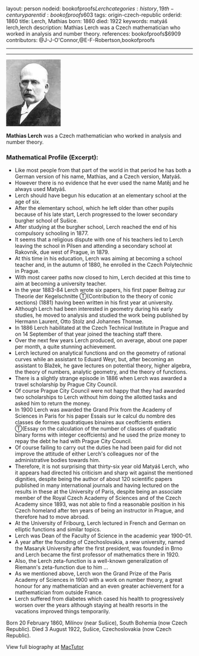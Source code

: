 layout: person
nodeid: bookofproofs$Lerch
categories: history,19th-century
parentid: bookofproofs$603
tags: origin-czech-republic
orderid: 1860
title: Lerch, Mathias
born: 1860
died: 1922
keywords: matyáš lerch,lerch
description: Mathias Lerch was a Czech mathematician who worked in analysis and number theory.
references: bookofproofs$6909
contributors: @J-J-O'Connor,@E-F-Robertson,bookofproofs

---



---

![Lerch.jpg](https://github.com/bookofproofs/bookofproofs.github.io/blob/main/_sources/_assets/images/portraits/Lerch.jpg?raw=true)

**Mathias Lerch** was a Czech mathematician who worked in analysis and number theory.

### Mathematical Profile (Excerpt):
* Like most people from that part of the world in that period he has both a German version of his name, Mathias, and a Czech version, Matyáš.
* However there is no evidence that he ever used the name Matěj and he always used Matyáš.
* Lerch should have begun his education at an elementary school at the age of six.
* After the elementary school, which he left older than other pupils because of his late start, Lerch progressed to the lower secondary burgher school of Sušice.
* After studying at the burgher school, Lerch reached the end of his compulsory schooling in 1877.
* It seems that a religious dispute with one of his teachers led to Lerch leaving the school in Pilsen and attending a secondary school at Rakovník, due west of Prague, in 1879.
* At this time in his education, Lerch was aiming at becoming a school teacher and, in the autumn of 1880, he enrolled in the Czech Polytechnic in Prague.
* With most career paths now closed to him, Lerch decided at this time to aim at becoming a university teacher.
* In the year 1883-84 Lerch wrote six papers, his first paper Beitrag zur Theorie der Kegelschnitte Ⓣ(Contribution to the theory of conic sections) (1881) having been written in his first year at university.
* Although Lerch had been interested in geometry during his early studies, he moved to analysis and studied the work being published by Hermann Laurent, Otto Stolz and Johannes Thomae.
* In 1886 Lerch habilitated at the Czech Technical Institute in Prague and on 14 September of that year joined the teaching staff there.
* Over the next few years Lerch produced, on average, about one paper per month, a quite stunning achievement.
* Lerch lectured on analytical functions and on the geometry of rational curves while an assistant to Eduard Weyr, but, after becoming an assistant to Blažek, he gave lectures on potential theory, higher algebra, the theory of numbers, analytic geometry, and the theory of functions.
* There is a slightly strange episode in 1886 when Lerch was awarded a travel scholarship by Prague City Council.
* Of course Prague City Council were not happy that they had awarded two scholarships to Lerch without him doing the allotted tasks and asked him to return the money.
* In 1900 Lerch was awarded the Grand Prix from the Academy of Sciences in Paris for his paper Essais sur le calcul du nombre des classes de formes quadratiques binaires aux ceoffcients entiers Ⓣ(Essay on the calculation of the number of classes of quadratic binary forms with integer ceoffcients) and he used the prize money to repay the debt he had with Prague City Council.
* Of course failing to carry out the duties he had been paid for did not improve the attitude of either Lerch's colleagues nor of the administrative bodies towards him.
* Therefore, it is not surprising that thirty-six year old Matyáš Lerch, who it appears had directed his criticism and sharp wit against the mentioned dignities, despite being the author of about 120 scientific papers published in many international journals and having lectured on the results in these at the University of Paris, despite being an associate member of the Royal Czech Academy of Sciences and of the Czech Academy since 1893, was not able to find a reasonable position in his Czech homeland after ten years of being an instructor in Prague, and therefore had to move abroad.
* At the University of Fribourg, Lerch lectured in French and German on elliptic functions and similar topics.
* Lerch was Dean of the Faculty of Science in the academic year 1900-01.
* A year after the founding of Czechoslovakia, a new university, named the Masaryk University after the first president, was founded in Brno and Lerch became the first professor of mathematics there in 1920.
* Also, the Lerch zeta-function is a well-known generalization of Riemann's zeta-function due to him ...
* As we mentioned above, Lerch won the Grand Prize of the Paris Academy of Sciences in 1900 with a work on number theory, a great honour for any mathematician and an even greater achievement for a mathematician from outside France.
* Lerch suffered from diabetes which cased his health to progressively worsen over the years although staying at health resorts in the vacations improved things temporarily.

Born 20 February 1860, Milínov (near Sušice), South Bohemia (now Czech Republic). Died 3 August 1922, Sušice, Czechoslovakia (now Czech Republic).

View full biography at [MacTutor](https://mathshistory.st-andrews.ac.uk/Biographies/Lerch/)
